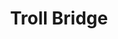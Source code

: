 ---
title: Troll Bridge
storyType: short
connections:
  minor:
    - sourcery
    - interesting-times
---